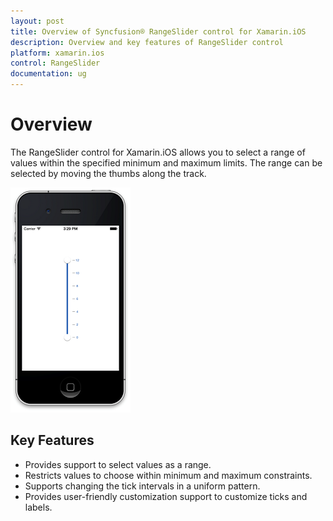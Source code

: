 ```yaml
---
layout: post
title: Overview of Syncfusion® RangeSlider control for Xamarin.iOS
description: Overview and key features of RangeSlider control
platform: xamarin.ios
control: RangeSlider
documentation: ug
---
```

# Overview

The RangeSlider control for Xamarin.iOS allows you to select a range of values within the specified minimum and maximum limits. The range can be selected by moving the thumbs along the track.

![RangeSlider Overview](images/Overview.png)

## Key Features

* Provides support to select values as a range.
* Restricts values to choose within minimum and maximum constraints.
* Supports changing the tick intervals in a uniform pattern.
* Provides user-friendly customization support to customize ticks and labels.
